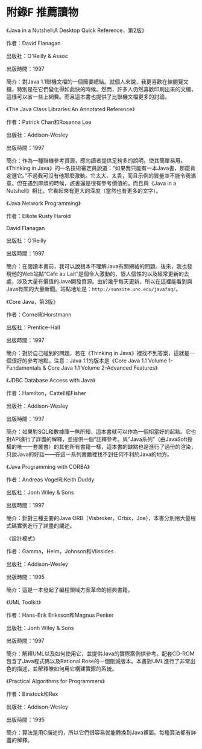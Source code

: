 # 附錄F 推薦讀物

《Java in a Nutshell:A Desktop Quick Reference，第2版》

作者：David Flanagan

出版社：O'Reilly & Assoc

出版時間：1997

簡介：對Java 1.1聯機文檔的一個簡要總結。就個人來說，我更喜歡在線閱覽文檔，特別是在它們變化得如此快的時候。然而，許多人仍然喜歡印刷出來的文檔，這樣可以省一些上網費。而且這本書也提供了比聯機文檔更多的討論。

《The Java Class Libraries:An Annotated Reference》

作者：Patrick Chan和Rosanna Lee

出版社：Addison-Wesley

出版時間：1997

簡介：作為一種聯機參考資源，應向讀者提供足夠多的說明，使其簡單易用。《Thinking in Java》的一名技術審定員說道：“如果我只能有一本Java書，那麼肯定選它。”不過我可沒有他那麼激動。它太大、太貴，而且示例的質量並不能令我滿意。但在遇到麻煩的時候，該書還是很有參考價值的。而且與《Java in a Nutshell》相比，它看起來有更大的深度（當然也有更多的文字）。

《Java Network Programming》

作者：Elliote Rusty Harold

David Flanagan

出版社：O'Reilly

出版時間：1997

簡介：在閱讀本書前，我可以說根本不理解Java有關網絡的問題。後來，我也發現他的Web站點“Cafe au Lait”是個令人激動的、很人個性的以及經常更新的去處，涉及大量有價值的Java開發資源。由於幾乎每天更新，所以在這裡能看到與Java有關的大量新聞。站點地址是：`http://sunsite.unc.edu/javafaq/`。

《Core Java，第3版》

作者：Cornel和Horstmann

出版社：Prentice-Hall

出版時間：1997

簡介：對於自己碰到的問題，若在《Thinking in Java》裡找不到答案，這就是一個很好的參考地點。注意：Java 1.1的版本是《Core Java 1.1 Volume 1-Fundamentals & Core Java 1.1 Volume 2-Advanced Features》

《JDBC Database Access with Java》

作者：Hamilton，Cattell和Fisher

出版社：Addison-Wesley

出版時間：1997

簡介：如果對SQL和數據庫一無所知，這本書就可以作為一個相當好的起點。它也對API進行了詳盡的解釋，並提供一個“註釋參考。與“Java系列”（由JavaSoft授權的唯一一套叢書）的其他所有書籍一樣，這本書的缺點也是進行了過份的渲染，只說Java的好話——在這一系列書籍裡找不到任何不利於Java的地方。

《Java Programming with CORBA》

作者：Andreas Vogel和Keith Duddy

出版社：Jonh Wiley & Sons

出版時間：1997

簡介：針對三種主要的Java ORB（Visbroker，Orbix，Joe），本書分別用大量程式碼實例進行了詳盡的闡述。

《設計模式》

作者：Gamma，Helm，Johnson和Vlissides

出版社：Addison-Wesley

出版時間：1995

簡介：這是一本發起了編程領域方案革命的經典書籍。

《UML Toolkit》

作者：Hans-Erik Eriksson和Magnus Penker

出版社：Jonh Wiley & Sons

出版時間：1997

簡介：解釋UML以及如何使用它，並提供Java的實際案例供參考。配套CD-ROM包含了Java程式碼以及Rational Rose的一個刪減版本。本書對UML進行了非常出色的描述，並解釋瞭如何用它構建實際的系統。

《Practical Algorithms for Programmers》

作者：Binstock和Rex

出版社：Addison-Wesley

出版時間：1995

簡介：算法是用C描述的，所以它們很容易就能轉換到Java裡面。每種算法都有詳盡的解釋。
